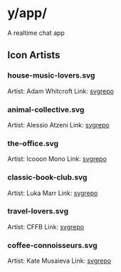 # y/app/
A realtime chat app

## Icon Artists

### house-music-lovers.svg
Artist: Adam Whitcroft 
Link: [svgrepo](https://www.svgrepo.com/svg/514288/vinyl)

### animal-collective.svg
Artist: Alessio Atzeni 
Link: [svgrepo](https://www.svgrepo.com/svg/476193/animal-footprint)

### the-office.svg
Artist: Icooon Mono
Link: [svgrepo](https://www.svgrepo.com/svg/483446/office-worker)

### classic-book-club.svg
Artist: Luka Marr
Link: [svgrepo](https://www.svgrepo.com/svg/522469/book)

### travel-lovers.svg
Artist: CFFB
Link: [svgrepo](https://www.svgrepo.com/svg/438908/travel)

### coffee-connoisseurs.svg
Artist: Kate Musaieva
Link: [svgrepo](https://www.svgrepo.com/svg/492607/fashion)
